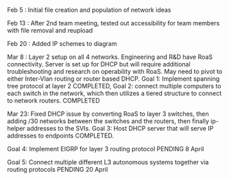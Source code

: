 Feb 5 : Initial file creation and population of network ideas

Feb 13 : After 2nd team meeting, tested out accessibility for team members with file removal and reupload

Feb 20 : Added IP schemes to diagram

Mar 8 : Layer 2 setup on all 4 networks. Engineering and R&D have RoaS connectivity. Server is set up for DHCP but will require additional troubleshooting and research on operability with RoaS. May need to pivot to either Inter-Vlan routing or router based DHCP. Goal 1: Implement spanning tree protocol at layer 2 COMPLETED, Goal 2: connect multiple computers to each switch in the network, which then utilizes a tiered structure to connect to network routers. COMPLETED

Mar 23: Fixed DHCP issue by converting RoaS to layer 3 switches, then adding /30 networks between the switches and the routers, then finally ip-helper addresses to the SVIs. Goal 3: Host DHCP server that will serve IP addresses to endpoints COMPLETED.

Goal 4: Implement EIGRP for layer 3 routing protocol PENDING 8 April 

Goal 5: Connect multiple different L3 autonomous systems together via routing protocols PENDING 20 April
